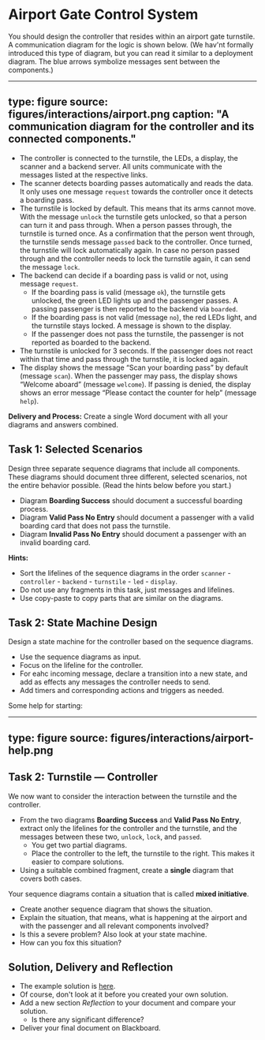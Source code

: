 # Airport Gate Control System

You should design the controller that resides within an airport gate turnstile. A communication diagram for the logic is shown below. (We hav'nt formally introduced this type of diagram, but you can read it similar to a deployment diagram. The blue arrows symbolize messages sent between the components.)

---
type: figure
source: figures/interactions/airport.png
caption: "A communication diagram for the controller and its connected components."
---


* The controller is connected to the turnstile, the LEDs, a display, the scanner and a backend server. All units communicate with the messages listed at the respective links.
* The scanner detects boarding passes automatically and reads the data. It only uses one message `request` towards the controller once it detects a boarding pass.
* The turnstile is locked by default. This means that its arms cannot move. With the message `unlock` the turnstile gets unlocked, so that a person can turn it and pass through. When a person passes through, the turnstile is turned once. As a confirmation that the person went through, the turnstile sends message `passed` back to the controller. Once turned, the turnstile will lock automatically again. In case no person passed through and the controller needs to lock the turnstile again, it can send the message `lock`.
* The backend can decide if a boarding pass is valid or not, using message `request`. 
  * If the boarding pass is valid (message `ok`), the turnstile gets unlocked, the green LED lights up and the passenger passes. A passing passenger is then reported to the backend via `boarded`. 
  * If the boarding pass is not valid (message `no`), the red LEDs light, and the turnstile stays locked. A message is shown to the display.
  * If the passenger does not pass the turnstile, the passenger is not reported as boarded to the backend.
* The turnstile is unlocked for 3 seconds. If the passenger does not react within that time and pass through the turnstile, it is locked again.
* The display shows the message “Scan your boarding pass” by default (message `scan`). When the passenger may pass, the display shows “Welcome aboard” (message `welcome`). If passing is denied, the display shows an error message “Please contact the counter for help” (message `help`).


**Delivery and Process:** Create a single Word document with all your diagrams and answers combined. 


## Task 1: Selected Scenarios
Design three separate sequence diagrams that include all components. These diagrams should document three different, selected scenarios, not the entire behavior possible. (Read the hints below before you start.)

* Diagram **Boarding Success** should document a successful boarding process. 
* Diagram **Valid Pass No Entry** should document a passenger with a valid boarding card that does not pass the turnstile. 
* Diagram **Invalid Pass No Entry** should document a passenger with an invalid boarding card.

**Hints:** 

* Sort the lifelines of the sequence diagrams in the order `scanner` - `controller` - `backend` - `turnstile` - `led` - `display`.
* Do not use any fragments in this task, just messages and lifelines.
* Use copy-paste to copy parts that are similar on the diagrams.



## Task 2: State Machine Design

Design a state machine for the controller based on the sequence diagrams. 

* Use the sequence diagrams as input.
* Focus on the lifeline for the controller.
* For eahc incoming message, declare a transition into a new state, and add as effects any messages the controller needs to send. 
* Add timers and corresponding actions and triggers as needed.

Some help for starting:

---
type: figure
source: figures/interactions/airport-help.png
---


## Task 2: Turnstile — Controller

We now want to consider the interaction between the turnstile and the controller.

* From the two diagrams **Boarding Success** and **Valid Pass No Entry**, extract only the lifelines for the controller and the turnstile, and the messages between these two, `unlock`, `lock`, and `passed`.
  * You get two partial diagrams. 
  * Place the controller to the left, the turnstile to the right. This makes it easier to compare solutions.
* Using a suitable combined fragment, create a **single** diagram that covers both cases. 

Your sequence diagrams contain a situation that is called **mixed initiative**.

* Create another sequence diagram that shows the situation.
* Explain the situation, that means, what is happening at the airport and with the passenger and all relevant components involved?
* Is this a severe problem? Also look at your state machine. 
* How can you fox this situation?


## Solution, Delivery and Reflection

* The example solution is [here](files/airport-system-solution.pdf).
* Of course, don't look at it before you created your own solution.
* Add a new section *Reflection* to your document and compare your solution.
  * Is there any significant difference?
* Deliver your final document on Blackboard.